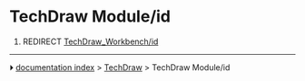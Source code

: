 # TechDraw Module/id
1.  REDIRECT [TechDraw_Workbench/id](TechDraw_Workbench/id.md)



---
⏵ [documentation index](../README.md) > [TechDraw](TechDraw_Workbench.md) > TechDraw Module/id
